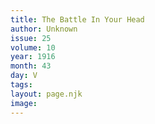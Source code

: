 ```yaml
---
title: The Battle In Your Head
author: Unknown
issue: 25
volume: 10
year: 1916
month: 43
day: V
tags:
layout: page.njk
image:
---
```



